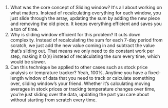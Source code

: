 1. What was the core concept of Sliding window? It's all about working on what matters. Instead of recalculating everything for each window, you just slide through the array, updating the sum by adding the new piece and removing the old piece. It keeps everything efficient and saves you a ton of time.
2. Why is sliding window efficient for this problem? It cuts down complexity. Instead of recalculating the sum for each 7-day period from scratch, we just add the new value coming in and subtract the value that’s sliding out. That means we only need to do constant work per step, making it O(n) instead of recalculating the sum every time, which would be slower.
3. Can this technique be applied to other cases such as stock price analysis or temprature tracker? Yeah, 100%. Anytime you have a fixed-length window of data that you need to track or calculate something over, sliding window’s your friend. Whether it’s calculating moving averages in stock prices or tracking temperature changes over time, you’re just sliding over the data, updating the part you care about without starting from scratch every time.

